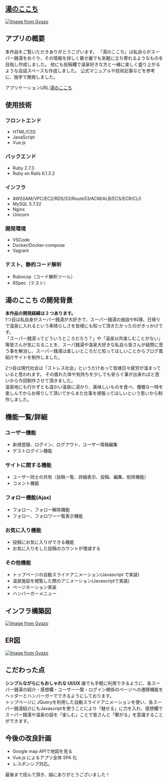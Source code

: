 ## [湯のここち](https://www.yunokokochi.com/)

[![Image from Gyazo](https://i.gyazo.com/b37a9ba46bfee81208c8e792e26d0970.jpg)](https://gyazo.com/b37a9ba46bfee81208c8e792e26d0970)
## アプリの概要

本作品をご覧いただきありがとうございます。
『湯のここち』は私自らがスーパー銭湯をめぐり、その情報を詳しく載せ誰でも気軽に立ち寄れるようなものを目指し作成しました。
他にも投稿欄で温泉好きな方と一緒に楽しく盛り上がるような会話スペースも作成しました。
公式マニュアルや技術記事などを参考に、独学で開発しました。

アプリケーションURL:[湯のここち](https://www.yunokokochi.com/)
## 使用技術

### フロントエンド
* HTML/CSS
* JavaScript
* Vue.js

### バックエンド
* Ruby 2.7.3
* Ruby on Rails 6.1.3.2


### インフラ
* AWS(IAM/VPC/EC2/RDS/S3/Route53/ACM/ALB/ECS/ECR/CLI)
* MySQL 5.7.32
* Nginx
* Unicorn


### 開発環境
* VSCode
* Docker/Docker-compose
* Vagrant
### テスト、静的コード解析
* Rubocop（コード解析ツール）
* RSpec（テスト）
## 湯のここち の開発背景
**本作品の開発経緯は 2 つあります。**<br>
1つ目は私自身がスーパー銭湯が大好きで、スーパー銭湯の施設や料理、日帰りで温泉に入れるという素晴らしさを皆様にも知って頂きたかったのがきっかけです。<br>
「スーパー銭湯ってどういうところだろう？」や「温泉以外楽しむことがない」等皆さんが気になることを、スーパ銭湯や温泉大好きな私自ら皆さんが疑問に思う事を解消し、スーパー銭湯は楽しいところだと知ってほしいことからブログ風紹介サイトを制作しました。<br>

2つ目は現代社会は「ストレス社会」というだけあって皆様日々疲労が溜まっていると思われます。
その疲れた体や気持ちを少しでも安らぐ事が出来ればと思いから今回制作させて頂きました。<br>
温泉地にも行かずとも温かい温泉に浸かり、美味しいものを食べ、優雅な一時を楽しんでからお帰りして頂いてからまた仕事を頑張ってほしいという思いから制作しました。

## 機能一覧/詳細
### ユーザー機能
* 新規登録、ログイン、ログアウト、ユーザー情報編集
* ゲストログイン機能

### サイトに関する機能
* ユーザー同士の共有（投稿一覧、詳細表示、投稿、編集、削除機能）
* コメント機能

### フォロー機能(Ajax)
* フォロー、フォロー解除機能
* フォロー、フォロワー一覧表示機能

### お気に入り機能
* 投稿にお気に入りができる機能
* お気に入りをした投稿のカウントが増減する

### その他機能
* トップページの自動スライドアニメーション(Javascript で実装)
* 温泉施設を閲覧した際のアニメーション(Javascriptで実装)
* ページネーション実装
* ハンバーガーメニュー

## インフラ構築図
[![Image from Gyazo](https://i.gyazo.com/7b6f1e178af7a1084ee0e8dc26192934.png)](https://gyazo.com/7b6f1e178af7a1084ee0e8dc26192934)

## ER図
[![Image from Gyazo](https://i.gyazo.com/dcd3241391e834e18cfae42cafe29555.png)](https://gyazo.com/dcd3241391e834e18cfae42cafe29555)
## こだわった点
**シンプルながらにもおしゃれな UI/UX**
誰でも手軽に利用できるように、各スーパー銭湯の紹介・感想欄・ユーザー一覧・ログイン関係のページへの遷移機能を ヘッダーとハンバーガーでできるようにしております。<br>
トップページに JQueryを利用した自動スライドアニメーションを使い、各スーパー銭湯紹介にもJavascriptを使うことにより「魅せる」に力を入れ、感想欄でスーパー銭湯や温泉の話を「楽しむ」ことで皆さんと「繋がる」を意識することができます。
## 今後の改良計画
* Google map APIで地図を見る
* Vue.js によるアプリ全体 SPA 化
* レスポンシブ対応。

最後まで読んで頂き、誠にありがとうございました！